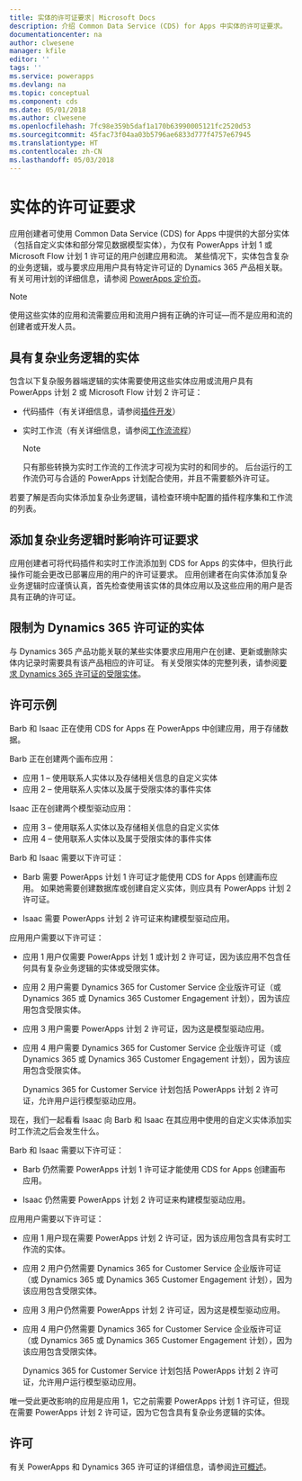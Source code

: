 ```yaml
---
title: 实体的许可证要求| Microsoft Docs
description: 介绍 Common Data Service (CDS) for Apps 中实体的许可证要求。
documentationcenter: na
author: clwesene
manager: kfile
editor: ''
tags: ''
ms.service: powerapps
ms.devlang: na
ms.topic: conceptual
ms.component: cds
ms.date: 05/01/2018
ms.author: clwesene
ms.openlocfilehash: 7fc98e359b5daf1a170b63990005121fc2520d53
ms.sourcegitcommit: 45fac73f04aa03b5796ae6833d777f4757e67945
ms.translationtype: HT
ms.contentlocale: zh-CN
ms.lasthandoff: 05/03/2018
---
```

# <a name="license-requirements-for-entities"></a>实体的许可证要求
应用创建者可使用 Common Data Service (CDS) for Apps 中提供的大部分实体（包括自定义实体和部分常见数据模型实体），为仅有 PowerApps 计划 1 或 Microsoft Flow 计划 1 许可证的用户创建应用和流。 某些情况下，实体包含复杂的业务逻辑，或与要求应用用户具有特定许可证的 Dynamics 365 产品相关联。 有关可用计划的详细信息，请参阅 [PowerApps 定价页](https://powerapps.microsoft.com/pricing)。

> [!NOTE]
> 使用这些实体的应用和流需要应用和流用户拥有正确的许可证&mdash;而不是应用和流的创建者或开发人员。

## <a name="entities-with-complex-business-logic"></a>具有复杂业务逻辑的实体
包含以下复杂服务器端逻辑的实体需要使用这些实体应用或流用户具有 PowerApps 计划 2 或 Microsoft Flow 计划 2 许可证：

* 代码插件（有关详细信息，请参阅[插件开发](https://docs.microsoft.com/dynamics365/customer-engagement/developer/plugin-development)）
* 实时工作流（有关详细信息，请参阅[工作流流程](https://docs.microsoft.com/dynamics365/customer-engagement/customize/workflow-processes)）

    > [!NOTE]
    >  只有那些转换为实时工作流的工作流才可视为实时的和同步的。 后台运行的工作流仍可与合适的 PowerApps 计划配合使用，并且不需要额外许可证。

若要了解是否向实体添加复杂业务逻辑，请检查环境中配置的插件程序集和工作流的列表。

## <a name="impacting-license-requirements-when-adding-complex-business-logic"></a>添加复杂业务逻辑时影响许可证要求
应用创建者可将代码插件和实时工作流添加到 CDS for Apps 的实体中，但执行此操作可能会更改已部署应用的用户的许可证要求。 应用创建者在向实体添加复杂业务逻辑时应谨慎认真，首先检查使用该实体的具体应用以及这些应用的用户是否具有正确的许可证。

## <a name="entities-restricted-to-dynamics-365-licenses"></a>限制为 Dynamics 365 许可证的实体
与 Dynamics 365 产品功能关联的某些实体要求应用用户在创建、更新或删除实体内记录时需要具有该产品相应的许可证。 有关受限实体的完整列表，请参阅[要求 Dynamics 365 许可证的受限实体](data-platform-restricted-entities.md)。

## <a name="licensing-example"></a>许可示例
Barb 和 Isaac 正在使用 CDS for Apps 在 PowerApps 中创建应用，用于存储数据。

Barb 正在创建两个画布应用：

* 应用 1 &ndash; 使用联系人实体以及存储相关信息的自定义实体
* 应用 2 &ndash; 使用联系人实体以及属于受限实体的事件实体

Isaac 正在创建两个模型驱动应用：

* 应用 3 &ndash; 使用联系人实体以及存储相关信息的自定义实体
* 应用 4 &ndash; 使用联系人实体以及属于受限实体的事件实体

Barb 和 Isaac 需要以下许可证：
* Barb 需要 PowerApps 计划 1 许可证才能使用 CDS for Apps 创建画布应用。 如果她需要创建数据库或创建自定义实体，则应具有 PowerApps 计划 2 许可证。

* Isaac 需要 PowerApps 计划 2 许可证来构建模型驱动应用。

应用用户需要以下许可证：
* 应用 1 用户仅需要 PowerApps 计划 1 或计划 2 许可证，因为该应用不包含任何具有复杂业务逻辑的实体或受限实体。

* 应用 2 用户需要 Dynamics 365 for Customer Service 企业版许可证（或 Dynamics 365 或 Dynamics 365 Customer Engagement 计划），因为该应用包含受限实体。

* 应用 3 用户需要 PowerApps 计划 2 许可证，因为这是模型驱动应用。

* 应用 4 用户需要 Dynamics 365 for Customer Service 企业版许可证（或 Dynamics 365 或 Dynamics 365 Customer Engagement 计划），因为该应用包含受限实体。

    Dynamics 365 for Customer Service 计划包括 PowerApps 计划 2 许可证，允许用户运行模型驱动应用。

现在，我们一起看看 Isaac 向 Barb 和 Isaac 在其应用中使用的自定义实体添加实时工作流之后会发生什么。

Barb 和 Isaac 需要以下许可证：
* Barb 仍然需要 PowerApps 计划 1 许可证才能使用 CDS for Apps 创建画布应用。

* Isaac 仍然需要 PowerApps 计划 2 许可证来构建模型驱动应用。

应用用户需要以下许可证：
* 应用 1 用户现在需要 PowerApps 计划 2 许可证，因为该应用包含具有实时工作流的实体。

* 应用 2 用户仍然需要 Dynamics 365 for Customer Service 企业版许可证（或 Dynamics 365 或 Dynamics 365 Customer Engagement 计划），因为该应用包含受限实体。 

* 应用 3 用户仍然需要 PowerApps 计划 2 许可证，因为这是模型驱动应用。

* 应用 4 用户仍然需要 Dynamics 365 for Customer Service 企业版许可证（或 Dynamics 365 或 Dynamics 365 Customer Engagement 计划），因为该应用包含受限实体。

    Dynamics 365 for Customer Service 计划包括 PowerApps 计划 2 许可证，允许用户运行模型驱动应用。

唯一受此更改影响的应用是应用 1，它之前需要 PowerApps 计划 1 许可证，但现在需要 PowerApps 计划 2 许可证，因为它包含具有复杂业务逻辑的实体。 

## <a name="licensing"></a>许可
有关 PowerApps 和 Dynamics 365 许可证的详细信息，请参阅[许可概述](../../administrator/pricing-billing-skus.md)。
